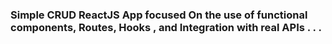 ### Simple CRUD ReactJS App focused On the use of functional components, Routes, Hooks , and Integration with real APIs . . .
